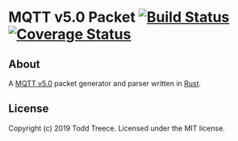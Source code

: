 # MQTT v5.0 Packet [![Build Status](https://travis-ci.org/toddtreece/mqtt_packet.svg?branch=master)](https://travis-ci.org/toddtreece/mqtt_packet) [![Coverage Status](https://coveralls.io/repos/github/toddtreece/mqtt_packet/badge.svg?branch=master)](https://coveralls.io/github/toddtreece/mqtt_packet?branch=master)

## About
A [MQTT v5.0][mqtt] packet generator and parser written in [Rust][rust].

## License
Copyright (c) 2019 Todd Treece. Licensed under the MIT license.

[mqtt]: https://docs.oasis-open.org/mqtt/mqtt/v5.0/os/mqtt-v5.0-os.html
[rust]: https://www.rust-lang.org/
